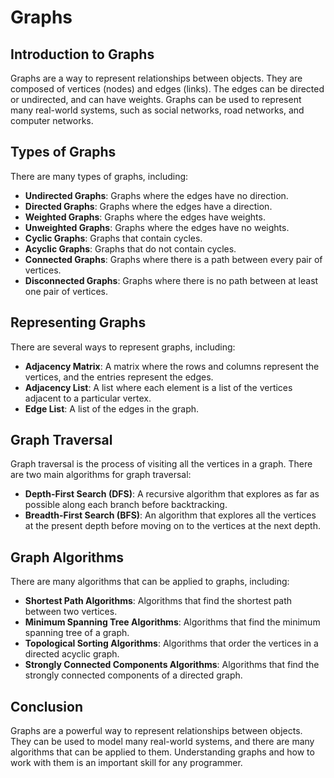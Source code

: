 # Graphs

## Introduction to Graphs

Graphs are a way to represent relationships between objects. They are composed of vertices (nodes) and edges (links). The edges can be directed or undirected, and can have weights. Graphs can be used to represent many real-world systems, such as social networks, road networks, and computer networks.

## Types of Graphs

There are many types of graphs, including:

-   **Undirected Graphs**: Graphs where the edges have no direction.
-   **Directed Graphs**: Graphs where the edges have a direction.
-   **Weighted Graphs**: Graphs where the edges have weights.
-   **Unweighted Graphs**: Graphs where the edges have no weights.
-   **Cyclic Graphs**: Graphs that contain cycles.
-   **Acyclic Graphs**: Graphs that do not contain cycles.
-   **Connected Graphs**: Graphs where there is a path between every pair of vertices.
-   **Disconnected Graphs**: Graphs where there is no path between at least one pair of vertices.

## Representing Graphs

There are several ways to represent graphs, including:

-   **Adjacency Matrix**: A matrix where the rows and columns represent the vertices, and the entries represent the edges.
-   **Adjacency List**: A list where each element is a list of the vertices adjacent to a particular vertex.
-   **Edge List**: A list of the edges in the graph.

## Graph Traversal

Graph traversal is the process of visiting all the vertices in a graph. There are two main algorithms for graph traversal:

-   **Depth-First Search (DFS)**: A recursive algorithm that explores as far as possible along each branch before backtracking.
-   **Breadth-First Search (BFS)**: An algorithm that explores all the vertices at the present depth before moving on to the vertices at the next depth.

## Graph Algorithms

There are many algorithms that can be applied to graphs, including:

-   **Shortest Path Algorithms**: Algorithms that find the shortest path between two vertices.
-   **Minimum Spanning Tree Algorithms**: Algorithms that find the minimum spanning tree of a graph.
-   **Topological Sorting Algorithms**: Algorithms that order the vertices in a directed acyclic graph.
-   **Strongly Connected Components Algorithms**: Algorithms that find the strongly connected components of a directed graph.

## Conclusion

Graphs are a powerful way to represent relationships between objects. They can be used to model many real-world systems, and there are many algorithms that can be applied to them. Understanding graphs and how to work with them is an important skill for any programmer.
